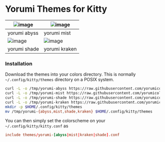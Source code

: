# Yorumi Themes for Kitty

| ![image](https://github.com/user-attachments/assets/1f8d0b18-9a0c-4c28-a4ae-eca1580dc49a) | ![image](https://github.com/user-attachments/assets/c0cd39d4-aebd-4f37-a97f-40abc0b37d9c) |
| --- | --- |
| yorumi abyss | yorumi mist |
| ![image](https://github.com/user-attachments/assets/d8cfa814-7532-42ca-b490-1ceee7925336) | ![image](https://github.com/user-attachments/assets/9f1a352d-9886-4353-92c5-e9c15b25ba5c) |
| yorumi shade | yorumi kraken |


### Installation

Download the themes into your colors directory. This is normally `~/.config/kitty/themes` directory on a POSIX system.
```bash
curl -L -o /tmp/yorumi-abyss https://raw.githubusercontent.com/yorumicolors/kitty/refs/heads/main/yorumi-abyss.conf
curl -L -o /tmp/yorumi-mist https://raw.githubusercontent.com/yorumicolors/kitty/refs/heads/main/yorumi-mist.conf
curl -L -o /tmp/yorumi-shade https://raw.githubusercontent.com/yorumicolors/kitty/refs/heads/main/yorumi-shade.conf
curl -L -o /tmp/yorumi-kraken https://raw.githubusercontent.com/yorumicolors/kitty/refs/heads/main/yorumi-kraken.conf
mkdir -p $HOME/.config/kitty/themes
mv /tmp/yorumi-{abyss,mist,shade,kraken} $HOME/.config/kitty/themes
```

You can then simply set the colorscheme on your `~/.config/kitty/kitty.conf` as
```conf
include themes/yorumi-[abyss|mist|kraken|shade].conf
```
